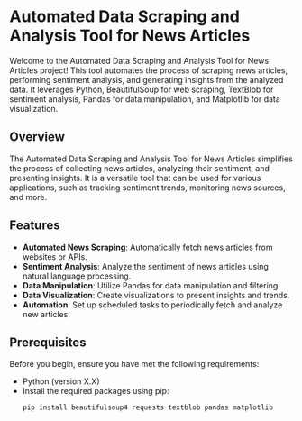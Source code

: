 # Automated Data Scraping and Analysis Tool for News Articles

Welcome to the Automated Data Scraping and Analysis Tool for News Articles project! This tool automates the process of scraping news articles, performing sentiment analysis, and generating insights from the analyzed data. It leverages Python, BeautifulSoup for web scraping, TextBlob for sentiment analysis, Pandas for data manipulation, and Matplotlib for data visualization.

## Overview

The Automated Data Scraping and Analysis Tool for News Articles simplifies the process of collecting news articles, analyzing their sentiment, and presenting insights. It is a versatile tool that can be used for various applications, such as tracking sentiment trends, monitoring news sources, and more.

## Features

- **Automated News Scraping**: Automatically fetch news articles from websites or APIs.
- **Sentiment Analysis**: Analyze the sentiment of news articles using natural language processing.
- **Data Manipulation**: Utilize Pandas for data manipulation and filtering.
- **Data Visualization**: Create visualizations to present insights and trends.
- **Automation**: Set up scheduled tasks to periodically fetch and analyze new articles.

## Prerequisites

Before you begin, ensure you have met the following requirements:

- Python (version X.X)
- Install the required packages using pip:
  ```bash
  pip install beautifulsoup4 requests textblob pandas matplotlib
